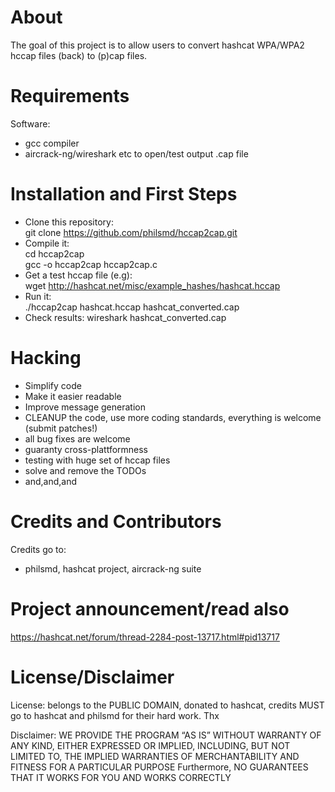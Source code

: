 # About

The goal of this project is to allow users to convert hashcat WPA/WPA2 hccap files (back) to (p)cap files.

# Requirements

Software:  
- gcc compiler
- aircrack-ng/wireshark etc to open/test output .cap file


# Installation and First Steps

* Clone this repository:  
    git clone https://github.com/philsmd/hccap2cap.git  
* Compile it:  
    cd hccap2cap  
    gcc -o hccap2cap hccap2cap.c
* Get a test hccap file (e.g):  
    wget http://hashcat.net/misc/example_hashes/hashcat.hccap
* Run it:  
    ./hccap2cap hashcat.hccap hashcat_converted.cap 
* Check results:
    wireshark hashcat_converted.cap
 
# Hacking

* Simplify code
* Make it easier readable
* Improve message generation
* CLEANUP the code, use more coding standards, everything is welcome (submit patches!)
* all bug fixes are welcome
* guaranty cross-plattformness
* testing with huge set of hccap files
* solve and remove the TODOs
* and,and,and

# Credits and Contributors 
Credits go to:  
  
* philsmd, hashcat project, aircrack-ng suite

# Project announcement/read also

https://hashcat.net/forum/thread-2284-post-13717.html#pid13717

# License/Disclaimer

License: belongs to the PUBLIC DOMAIN, donated to hashcat, credits MUST go to hashcat and philsmd for their hard work. Thx  
  
Disclaimer: WE PROVIDE THE PROGRAM “AS IS” WITHOUT WARRANTY OF ANY KIND, EITHER EXPRESSED OR IMPLIED, INCLUDING, BUT NOT LIMITED TO, THE IMPLIED WARRANTIES OF MERCHANTABILITY AND FITNESS FOR A PARTICULAR PURPOSE Furthermore, NO GUARANTEES THAT IT WORKS FOR YOU AND WORKS CORRECTLY
